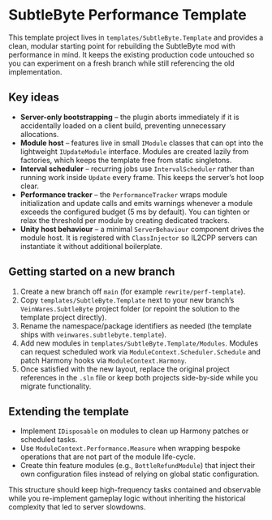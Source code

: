 # SubtleByte Performance Template

This template project lives in `templates/SubtleByte.Template` and provides a clean, modular
starting point for rebuilding the SubtleByte mod with performance in mind. It keeps the
existing production code untouched so you can experiment on a fresh branch while still
referencing the old implementation.

## Key ideas

- **Server-only bootstrapping** – the plugin aborts immediately if it is accidentally
  loaded on a client build, preventing unnecessary allocations.
- **Module host** – features live in small `IModule` classes that can opt into the
  lightweight `IUpdateModule` interface. Modules are created lazily from factories,
  which keeps the template free from static singletons.
- **Interval scheduler** – recurring jobs use `IntervalScheduler` rather than running
  work inside `Update` every frame. This keeps the server’s hot loop clear.
- **Performance tracker** – the `PerformanceTracker` wraps module initialization and
  update calls and emits warnings whenever a module exceeds the configured budget
  (5 ms by default). You can tighten or relax the threshold per module by creating
  dedicated trackers.
- **Unity host behaviour** – a minimal `ServerBehaviour` component drives the module
  host. It is registered with `ClassInjector` so IL2CPP servers can instantiate it
  without additional boilerplate.

## Getting started on a new branch

1. Create a new branch off `main` (for example `rewrite/perf-template`).
2. Copy `templates/SubtleByte.Template` next to your new branch’s `VeinWares.SubtleByte`
   project folder (or repoint the solution to the template project directly).
3. Rename the namespace/package identifiers as needed (the template ships with
   `veinwares.subtlebyte.template`).
4. Add new modules in `templates/SubtleByte.Template/Modules`. Modules can request
   scheduled work via `ModuleContext.Scheduler.Schedule` and patch Harmony hooks via
   `ModuleContext.Harmony`.
5. Once satisfied with the new layout, replace the original project references in the
   `.sln` file or keep both projects side-by-side while you migrate functionality.

## Extending the template

- Implement `IDisposable` on modules to clean up Harmony patches or scheduled tasks.
- Use `ModuleContext.Performance.Measure` when wrapping bespoke operations that are
  not part of the module life-cycle.
- Create thin feature modules (e.g., `BottleRefundModule`) that inject their own
  configuration files instead of relying on global static configuration.

This structure should keep high-frequency tasks contained and observable while you
re-implement gameplay logic without inheriting the historical complexity that led to
server slowdowns.
